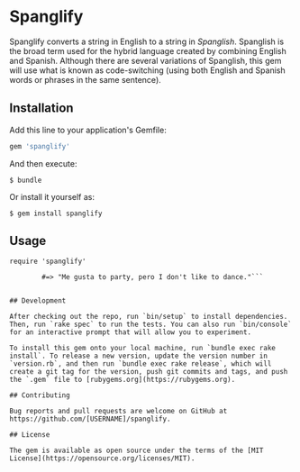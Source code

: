 # Spanglify

Spanglify converts a string in English to a string in _Spanglish_. Spanglish is the broad term used for the hybrid language created by combining English and Spanish. Although there are several variations of Spanglish, this gem will use what is known as code-switching (using both English and Spanish words or phrases in the same sentence).

## Installation

Add this line to your application's Gemfile:

```ruby
gem 'spanglify'
```

And then execute:

    $ bundle

Or install it yourself as:

    $ gem install spanglify

## Usage

```require 'spanglify'```

```Spanglify::Spanglify.process("I like to party, but I don't like to dance.")
		#=> "Me gusta to party, pero I don't like to dance."```


## Development

After checking out the repo, run `bin/setup` to install dependencies. Then, run `rake spec` to run the tests. You can also run `bin/console` for an interactive prompt that will allow you to experiment.

To install this gem onto your local machine, run `bundle exec rake install`. To release a new version, update the version number in `version.rb`, and then run `bundle exec rake release`, which will create a git tag for the version, push git commits and tags, and push the `.gem` file to [rubygems.org](https://rubygems.org).

## Contributing

Bug reports and pull requests are welcome on GitHub at https://github.com/[USERNAME]/spanglify.

## License

The gem is available as open source under the terms of the [MIT License](https://opensource.org/licenses/MIT).

